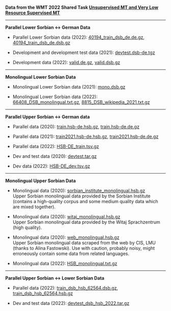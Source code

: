 **Data from the WMT 2022 Shared Task [Unsupervised MT and Very Low Resource Supervised MT](https://statmt.org/wmt22/unsup_and_very_low_res.html)**

** **

**Parallel Lower Sorbian ↔ German Data**

* Parallel Lower Sorbian data (2022): [40194_train_dsb_de.de.gz](https://github.com/mariondimarco/WMT22_UnsupVeryLowResMT_Data/raw/refs/heads/main/40194_train_dsb_de.de.gz),
                                      [40194_train_dsb_de.dsb.gz](https://github.com/mariondimarco/WMT22_UnsupVeryLowResMT_Data/raw/refs/heads/main/40194_train_dsb_de.dsb.gz)

* Development and development test data (2021): [devtest.dsb-de.tgz](https://github.com/mariondimarco/WMT22_UnsupVeryLowResMT_Data/raw/refs/heads/main/devtest.dsb-de.tgz)
* Development data (2022): [valid.de.gz](https://github.com/mariondimarco/WMT22_UnsupVeryLowResMT_Data/raw/refs/heads/main/valid.de.gz),
                                                [valid.dsb.gz](https://github.com/mariondimarco/WMT22_UnsupVeryLowResMT_Data/raw/refs/heads/main/valid.dsb.gz)

** **

**Monolingual Lower Sorbian Data**

* Monolingual Lower Sorbian data (2021): [mono.dsb.gz](https://github.com/mariondimarco/WMT22_UnsupVeryLowResMT_Data/raw/refs/heads/main/mono.dsb.gz)

* Monolingual Lower Sorbian data (2022): [66408_DSB_monolingual.txt.gz](https://github.com/mariondimarco/WMT22_UnsupVeryLowResMT_Data/raw/refs/heads/main/66408_DSB_monolingual.txt.gz),
                                         [8815_DSB_wikipedia_2021.txt.gz](https://github.com/mariondimarco/WMT22_UnsupVeryLowResMT_Data/raw/refs/heads/main/8815_DSB_wikipedia_2021.txt.gz)

** **

**Parallel Upper Sorbian ↔ German data**

* Parallel data (2020): [train.hsb-de.hsb.gz](https://github.com/mariondimarco/WMT22_UnsupVeryLowResMT_Data/raw/refs/heads/main/train.hsb-de.hsb.gz),
                        [train.hsb-de.de.gz](https://github.com/mariondimarco/WMT22_UnsupVeryLowResMT_Data/raw/refs/heads/main/train.hsb-de.de.gz)
* Parallel data (2021): [train2021.hsb-de.hsb.gz](https://github.com/mariondimarco/WMT22_UnsupVeryLowResMT_Data/raw/refs/heads/main/train2021.hsb-de.hsb.gz]),
                        [train2021.hsb-de.de.gz](https://github.com/mariondimarco/WMT22_UnsupVeryLowResMT_Data/raw/refs/heads/main/train2021.hsb-de.de.gz])
* Parallel data (2022): [HSB-DE_train.tsv.gz](https://github.com/mariondimarco/WMT22_UnsupVeryLowResMT_Data/raw/refs/heads/main/HSB-DE_train.tsv.gz)

* Dev and test data (2020): [devtest.tar.gz](https://github.com/mariondimarco/WMT22_UnsupVeryLowResMT_Data/raw/refs/heads/main/devtest.tar.gz)
* Dev data (2022): [HSB-DE_dev.tsv.gz](https://github.com/mariondimarco/WMT22_UnsupVeryLowResMT_Data/raw/refs/heads/main/HSB-DE_dev.tsv.gz)

** **

**Monolingual Upper Sorbian Data**

* Monolingual data (2020): [sorbian_institute_monolingual.hsb.gz](https://github.com/mariondimarco/WMT22_UnsupVeryLowResMT_Data/raw/refs/heads/main/sorbian_institute_monolingual.hsb.gz)\
Upper Sorbian monolingual data provided by the Sorbian Institute (contains a high-quality corpus and some medium quality data which are mixed together).

* Monolingual data (2020): [witaj_monolingual.hsb.gz](https://github.com/mariondimarco/WMT22_UnsupVeryLowResMT_Data/raw/refs/heads/main/witaj_monolingual.hsb.gz)\
    Upper Sorbian monolingual data provided by the Witaj Sprachzentrum (high quality).

* Monolingual data (2020): [web_monolingual.hsb.gz](https://github.com/mariondimarco/WMT22_UnsupVeryLowResMT_Data/raw/refs/heads/main/web_monolingual.hsb.gz)\
    Upper Sorbian monolingual data scraped from the web by CIS, LMU (thanks to Alina Fastowski). Use with caution, probably noisy, might erroneously contain some data from related languages.

* Monolingual data (2022): [HSB_monolingual.txt.gz](https://github.com/mariondimarco/WMT22_UnsupVeryLowResMT_Data/raw/refs/heads/main/HSB_monolingual.txt.gz)

** **

**Parallel Upper Sorbian ↔ Lower Sorbian Data**

* Parallel data (2022): [train_dsb_hsb_62564.dsb.gz](https://github.com/mariondimarco/WMT22_UnsupVeryLowResMT_Data/raw/refs/heads/main/train_dsb_hsb_62564.dsb.gz),
                        [train_dsb_hsb_62564.hsb.gz](https://github.com/mariondimarco/WMT22_UnsupVeryLowResMT_Data/raw/refs/heads/main/train_dsb_hsb_62564.hsb.gz)

* Dev and test data (2022): [devtest_dsb_hsb_2022.tar.gz](https://github.com/mariondimarco/WMT22_UnsupVeryLowResMT_Data/raw/refs/heads/main/devtest_dsb_hsb_2022.tar.gz)

